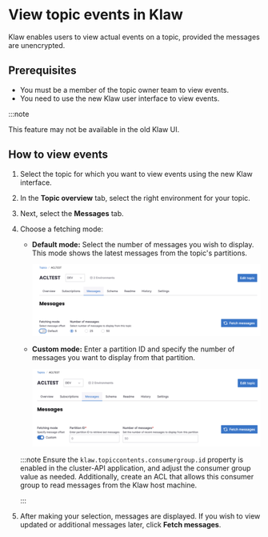 # View topic events in Klaw

Klaw enables users to view actual events on a topic, provided the messages are unencrypted.

## Prerequisites

- You must be a member of the topic owner team to view events.
- You need to use the new Klaw user interface to view events.

:::note

This feature may not be available in the old Klaw UI.

## How to view events

1. Select the topic for which you want to view events using the new Klaw interface.

2. In the **Topic overview** tab, select the right environment for your topic.

3. Next, select the **Messages** tab.

4. Choose a fetching mode:

   - **Default mode:** Select the number of messages you wish to display. This mode shows the latest messages from the topic's partitions.

     ![image](../../../static/images/topic/view-events1.png)

   - **Custom mode:** Enter a partition ID and specify the number of messages you want to display from that partition.

     ![image](../../../static/images/topic/view-events2.png)

   :::note
   Ensure the `klaw.topiccontents.consumergroup.id` property is enabled in the cluster-API application, and adjust the consumer group value as needed. Additionally, create an ACL that allows this consumer group to read messages from the Klaw host machine.

   :::

5. After making your selection, messages are displayed. If you wish to view updated or additional messages later, click **Fetch messages**.
